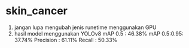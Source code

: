 # skin_cancer

1. jangan lupa mengubah jenis runetime menggunakan GPU
2. hasil model menggunakan YOLOv8
mAP 0.5     : 46.38%
mAP 0.5:0.95: 37.74%
Precision   : 61.11%
Recall      : 50.33%
